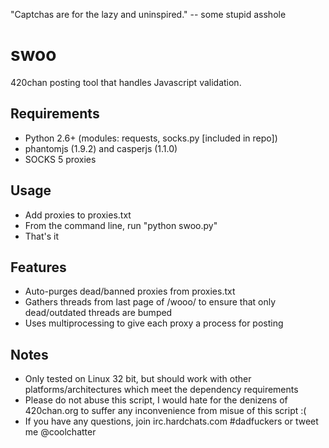 "Captchas are for the lazy and uninspired." -- some stupid asshole

swoo
====

420chan posting tool that handles Javascript validation.

Requirements
--------------
- Python 2.6+ (modules: requests, socks.py [included in repo])
- phantomjs (1.9.2) and casperjs (1.1.0)
- SOCKS 5 proxies

Usage
-----
- Add proxies to proxies.txt
- From the command line, run "python swoo.py"
- That's it

Features
--------
- Auto-purges dead/banned proxies from proxies.txt
- Gathers threads from last page of /wooo/ to ensure that only dead/outdated threads are bumped
- Uses multiprocessing to give each proxy a process for posting

Notes
-----
- Only tested on Linux 32 bit, but should work with other platforms/architectures which meet the dependency requirements
- Please do not abuse this script, I would hate for the denizens of 420chan.org to suffer any inconvenience from  misue of this script :(
- If you have any questions, join irc.hardchats.com #dadfuckers or tweet me @coolchatter
